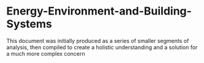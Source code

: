 # Energy-Environment-and-Building-Systems
This document was initially produced as a series of smaller segments of analysis, then compiled to create a holistic understanding and a solution for a much more complex concern

